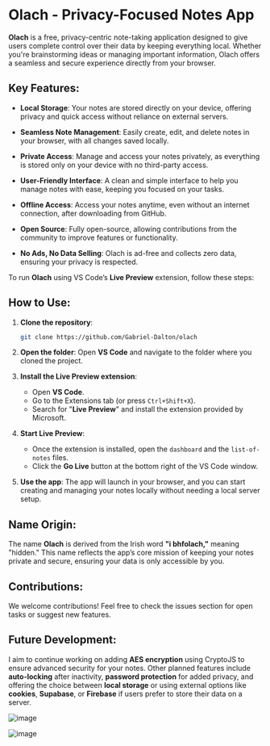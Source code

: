# Olach - Privacy-Focused Notes App

**Olach** is a free, privacy-centric note-taking application designed to give users complete control over their data by keeping everything local. Whether you're brainstorming ideas or managing important information, Olach offers a seamless and secure experience directly from your browser.

## Key Features:
- **Local Storage**: Your notes are stored directly on your device, offering privacy and quick access without reliance on external servers.
  
- **Seamless Note Management**: Easily create, edit, and delete notes in your browser, with all changes saved locally.

- **Private Access**: Manage and access your notes privately, as everything is stored only on your device with no third-party access.

- **User-Friendly Interface**: A clean and simple interface to help you manage notes with ease, keeping you focused on your tasks.

- **Offline Access**: Access your notes anytime, even without an internet connection, after downloading from GitHub.

- **Open Source**: Fully open-source, allowing contributions from the community to improve features or functionality.

- **No Ads, No Data Selling**: Olach is ad-free and collects zero data, ensuring your privacy is respected.

To run **Olach** using VS Code’s **Live Preview** extension, follow these steps:

## How to Use:

1. **Clone the repository**:
   ```bash
   git clone https://github.com/Gabriel-Dalton/olach
   ```

2. **Open the folder**:
   Open **VS Code** and navigate to the folder where you cloned the project.

3. **Install the Live Preview extension**:
   - Open **VS Code**.
   - Go to the Extensions tab (or press `Ctrl+Shift+X`).
   - Search for "**Live Preview**" and install the extension provided by Microsoft.

4. **Start Live Preview**:
   - Once the extension is installed, open the `dashboard` and the `list-of-notes` files.
   - Click the **Go Live** button at the bottom right of the VS Code window.
   
5. **Use the app**:
   The app will launch in your browser, and you can start creating and managing your notes locally without needing a local server setup.

## Name Origin:
The name **Olach** is derived from the Irish word **"i bhfolach,"** meaning "hidden." This name reflects the app’s core mission of keeping your notes private and secure, ensuring your data is only accessible by you.

## Contributions:
We welcome contributions! Feel free to check the issues section for open tasks or suggest new features.

## Future Development:
I aim to continue working on adding **AES encryption** using CryptoJS to ensure advanced security for your notes. Other planned features include **auto-locking** after inactivity, **password protection** for added privacy, and offering the choice between **local storage** or using external options like **cookies**, **Supabase**, or **Firebase** if users prefer to store their data on a server.


![image](https://github.com/user-attachments/assets/5b72fa0a-371a-4e81-9d34-27c57fa5b237)

![image](https://github.com/user-attachments/assets/aab0ed5a-0588-405d-8f09-d1dbd79b8ab3)

